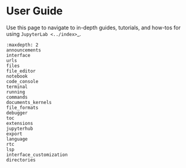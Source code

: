 # User Guide

Use this page to navigate to in-depth guides, tutorials, and how-tos for using `JupyterLab <../index>`_.

```{toctree}
:maxdepth: 2
announcements
interface
urls
files
file_editor
notebook
code_console
terminal
running
commands
documents_kernels
file_formats
debugger
toc
extensions
jupyterhub
export
language
rtc
lsp
interface_customization
directories
```
